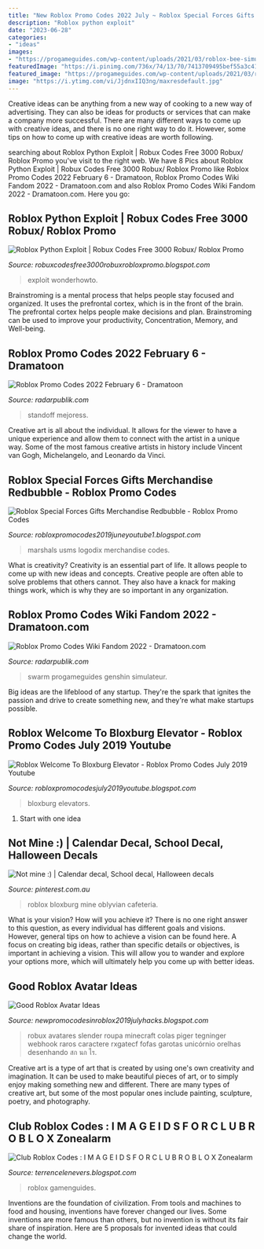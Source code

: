 ```yaml
---
title: "New Roblox Promo Codes 2022 July ~ Roblox Special Forces Gifts Merchandise Redbubble"
description: "Roblox python exploit"
date: "2023-06-28"
categories:
- "ideas"
images:
- "https://progameguides.com/wp-content/uploads/2021/03/roblox-bee-simulator-codes.png"
featuredImage: "https://i.pinimg.com/736x/74/13/70/7413709495bef55a3c413d350254565f.jpg"
featured_image: "https://progameguides.com/wp-content/uploads/2021/03/roblox-bee-simulator-codes.png"
image: "https://i.ytimg.com/vi/JjdnxIIQ3ng/maxresdefault.jpg"
---
```



Creative ideas can be anything from a new way of cooking to a new way of advertising. They can also be ideas for products or services that can make a company more successful. There are many different ways to come up with creative ideas, and there is no one right way to do it. However, some tips on how to come up with creative ideas are worth following.

	

		
searching about Roblox Python Exploit | Robux Codes Free 3000 Robux/ Roblox Promo you've visit to the right web. We have 8 Pics about Roblox Python Exploit | Robux Codes Free 3000 Robux/ Roblox Promo like Roblox Promo Codes 2022 February 6 - Dramatoon, Roblox Promo Codes Wiki Fandom 2022 - Dramatoon.com and also Roblox Promo Codes Wiki Fandom 2022 - Dramatoon.com. Here you go:
		
    
## Roblox Python Exploit | Robux Codes Free 3000 Robux/ Roblox Promo

<img loading=lazy src="https://lh5.googleusercontent.com/proxy/KbUkp_PYb2voUPMmVDwICXGQ6IcIh8r-H0pouHc4nRV93ss7ImrS_VxbYqiDSteOLLoj2wO26Ybefmro14QEyNHXiXNsLn5MiOwmWIWJ6mYhgfUIdi1aWikZ=w1200-h630-p-k-no-nu" onerror="this.onerror=null;this.src='https://tse1.mm.bing.net/th?id=OIP.9XFp6nrUyZlJEHZd3IT2tQHaBx&amp;pid=15.1';" alt="Roblox Python Exploit | Robux Codes Free 3000 Robux/ Roblox Promo">

_Source: robuxcodesfree3000robuxrobloxpromo.blogspot.com_

>exploit wonderhowto. 

	

Brainstroming is a mental process that helps people stay focused and organized. It uses the prefrontal cortex, which is in the front of the brain. The prefrontal cortex helps people make decisions and plan. Brainstroming can be used to improve your productivity, Concentration, Memory, and Well-being.

    
## Roblox Promo Codes 2022 February 6 - Dramatoon

<img loading=lazy src="https://i.ytimg.com/vi/JjdnxIIQ3ng/maxresdefault.jpg" onerror="this.onerror=null;this.src='https://tse3.mm.bing.net/th?id=OIP.8XsaN8mJxOyc5J1piMj9RQHaEK&amp;pid=15.1';" alt="Roblox Promo Codes 2022 February 6 - Dramatoon">

_Source: radarpublik.com_

>standoff mejoress. 

	

Creative art is all about the individual. It allows for the viewer to have a unique experience and allow them to connect with the artist in a unique way. Some of the most famous creative artists in history include Vincent van Gogh, Michelangelo, and Leonardo da Vinci.

    
## Roblox Special Forces Gifts Merchandise Redbubble - Roblox Promo Codes

<img loading=lazy src="https://logodix.com/logo/2003559.jpg" onerror="this.onerror=null;this.src='https://tse4.mm.bing.net/th?id=OIP.3UYEy2AjhVihsB_pKWEcTAAAAA&amp;pid=15.1';" alt="Roblox Special Forces Gifts Merchandise Redbubble - Roblox Promo Codes">

_Source: robloxpromocodes2019juneyoutube1.blogspot.com_

>marshals usms logodix merchandise codes. 

	

What is creativity?
Creativity is an essential part of life. It allows people to come up with new ideas and concepts. Creative people are often able to solve problems that others cannot. They also have a knack for making things work, which is why they are so important in any organization.

    
## Roblox Promo Codes Wiki Fandom 2022 - Dramatoon.com

<img loading=lazy src="https://progameguides.com/wp-content/uploads/2021/03/roblox-bee-simulator-codes.png" onerror="this.onerror=null;this.src='https://tse3.mm.bing.net/th?id=OIP.0NAuhpPdRX1nV-Ugqnys_AHaDp&amp;pid=15.1';" alt="Roblox Promo Codes Wiki Fandom 2022 - Dramatoon.com">

_Source: radarpublik.com_

>swarm progameguides genshin simulateur. 

	

Big ideas are the lifeblood of any startup. They're the spark that ignites the passion and drive to create something new, and they're what make startups possible.

    
## Roblox Welcome To Bloxburg Elevator - Roblox Promo Codes July 2019 Youtube

<img loading=lazy src="https://i.ytimg.com/vi/ZMgmBYroM7Y/maxresdefault.jpg" onerror="this.onerror=null;this.src='https://tse2.mm.bing.net/th?id=OIP.1qh2Enah8SwxfjtPaPQUEAHaEK&amp;pid=15.1';" alt="Roblox Welcome To Bloxburg Elevator - Roblox Promo Codes July 2019 Youtube">

_Source: robloxpromocodesjuly2019youtube.blogspot.com_

>bloxburg elevators. 

	

 1. Start with one idea

    
## Not Mine :) | Calendar Decal, School Decal, Halloween Decals

<img loading=lazy src="https://i.pinimg.com/736x/74/13/70/7413709495bef55a3c413d350254565f.jpg" onerror="this.onerror=null;this.src='https://tse2.mm.bing.net/th?id=OIP.R866NmUJ2chaJlQfoVZgbAAAAA&amp;pid=15.1';" alt="Not mine :) | Calendar decal, School decal, Halloween decals">

_Source: pinterest.com.au_

>roblox bloxburg mine oblyvian cafeteria. 

	

What is your vision? How will you achieve it?
There is no one right answer to this question, as every individual has different goals and visions. However, general tips on how to achieve a vision can be found here. A focus on creating big ideas, rather than specific details or objectives, is important in achieving a vision. This will allow you to wander and explore your options more, which will ultimately help you come up with better ideas.

    
## Good Roblox Avatar Ideas

<img loading=lazy src="https://lh5.googleusercontent.com/proxy/c0noskKHx5UeUvEW7_wyPQpU0MqAHe6K0X-Q4jR54FWwlmfeLTa5axXEX568dna8IiJeNzQw0cWCqNAWO-ua63M3WIsYQZfmGgcaU56PFRhTYKxAD5gPIPNOdZmy3dvO=w1200-h630-p-k-no-nu" onerror="this.onerror=null;this.src='https://tse4.mm.bing.net/th?id=OIP.inAmGf5BZcS6605qI0IvzQAAAA&amp;pid=15.1';" alt="Good Roblox Avatar Ideas">

_Source: newpromocodesinroblox2019julyhacks.blogspot.com_

>robux avatares slender roupa minecraft colas piger tegninger webhook raros caractere rxgatecf fofas garotas unicórnio orelhas desenhando สก นก ไร. 

	

Creative art is a type of art that is created by using one's own creativity and imagination. It can be used to make beautiful pieces of art, or to simply enjoy making something new and different. There are many types of creative art, but some of the most popular ones include painting, sculpture, poetry, and photography.

    
## Club Roblox Codes : I M A G E I D S F O R C L U B R O B L O X Zonealarm

<img loading=lazy src="https://www.gamenguides.com/wp-content/uploads/2021/07/roblox-club-roblox-0717.jpg" onerror="this.onerror=null;this.src='https://tse3.mm.bing.net/th?id=OIP._LHCeGO7GgCb0QRfiexYsgHaEK&amp;pid=15.1';" alt="Club Roblox Codes : I M A G E I D S F O R C L U B R O B L O X Zonealarm">

_Source: terrencelenevers.blogspot.com_

>roblox gamenguides. 

	

Inventions are the foundation of civilization. From tools and machines to food and housing, inventions have forever changed our lives. Some inventions are more famous than others, but no invention is without its fair share of inspiration. Here are 5 proposals for invented ideas that could change the world.

